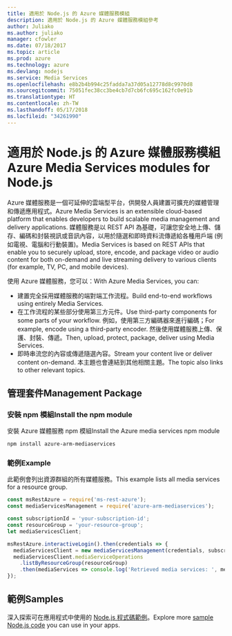```yaml
---
title: 適用於 Node.js 的 Azure 媒體服務模組
description: 適用於 Node.js 的 Azure 媒體服務模組參考
author: Juliako
ms.author: juliako
manager: cfowler
ms.date: 07/18/2017
ms.topic: article
ms.prod: azure
ms.technology: azure
ms.devlang: nodejs
ms.service: Media Services
ms.openlocfilehash: e8b2b4b994c25fadda7a37d05a12778d8c9970d8
ms.sourcegitcommit: 75051fec38cc3be4cb7d7cb6fc695c162fc0e91b
ms.translationtype: HT
ms.contentlocale: zh-TW
ms.lasthandoff: 05/17/2018
ms.locfileid: "34261990"
---
```

# <a name="azure-media-services-modules-for-nodejs"></a><span data-ttu-id="64b9b-103">適用於 Node.js 的 Azure 媒體服務模組</span><span class="sxs-lookup"><span data-stu-id="64b9b-103">Azure Media Services modules for Node.js</span></span>

<span data-ttu-id="64b9b-104">Azure 媒體服務是一個可延伸的雲端型平台，供開發人員建置可擴充的媒體管理和傳遞應用程式。</span><span class="sxs-lookup"><span data-stu-id="64b9b-104">Azure Media Services is an extensible cloud-based platform that enables developers to build scalable media management and delivery applications.</span></span> <span data-ttu-id="64b9b-105">媒體服務是以 REST API 為基礎，可讓您安全地上傳、儲存、編碼和封裝視訊或音訊內容，以用於隨選和即時資料流傳遞給各種用戶端 (例如電視、電腦和行動裝置)。</span><span class="sxs-lookup"><span data-stu-id="64b9b-105">Media Services is based on REST APIs that enable you to securely upload, store, encode, and package video or audio content for both on-demand and live streaming delivery to various clients (for example, TV, PC, and mobile devices).</span></span>

<span data-ttu-id="64b9b-106">使用 Azure 媒體服務，您可以：</span><span class="sxs-lookup"><span data-stu-id="64b9b-106">With Azure Media Services, you can:</span></span>
- <span data-ttu-id="64b9b-107">建置完全採用媒體服務的端對端工作流程。</span><span class="sxs-lookup"><span data-stu-id="64b9b-107">Build end-to-end workflows using entirely Media Services.</span></span> 
- <span data-ttu-id="64b9b-108">在工作流程的某些部分使用第三方元件。</span><span class="sxs-lookup"><span data-stu-id="64b9b-108">Use third-party components for some parts of your workflow.</span></span> <span data-ttu-id="64b9b-109">例如，使用第三方編碼器來進行編碼；</span><span class="sxs-lookup"><span data-stu-id="64b9b-109">For example, encode using a third-party encoder.</span></span> <span data-ttu-id="64b9b-110">然後使用媒體服務上傳、保護、封裝、傳遞。</span><span class="sxs-lookup"><span data-stu-id="64b9b-110">Then, upload, protect, package, deliver using Media Services.</span></span>
- <span data-ttu-id="64b9b-111">即時串流您的內容或傳遞隨選內容。</span><span class="sxs-lookup"><span data-stu-id="64b9b-111">Stream your content live or deliver content on-demand.</span></span> <span data-ttu-id="64b9b-112">本主題也會連結到其他相關主題。</span><span class="sxs-lookup"><span data-stu-id="64b9b-112">The topic also links to other relevant topics.</span></span>

## <a name="management-package"></a><span data-ttu-id="64b9b-113">管理套件</span><span class="sxs-lookup"><span data-stu-id="64b9b-113">Management Package</span></span>

### <a name="install-the-npm-module"></a><span data-ttu-id="64b9b-114">安裝 npm 模組</span><span class="sxs-lookup"><span data-stu-id="64b9b-114">Install the npm module</span></span>

<span data-ttu-id="64b9b-115">安裝 Azure 媒體服務 npm 模組</span><span class="sxs-lookup"><span data-stu-id="64b9b-115">Install the Azure media services npm module</span></span>

```bash
npm install azure-arm-mediaservices
```

### <a name="example"></a><span data-ttu-id="64b9b-116">範例</span><span class="sxs-lookup"><span data-stu-id="64b9b-116">Example</span></span>

<span data-ttu-id="64b9b-117">此範例會列出資源群組的所有媒體服務。</span><span class="sxs-lookup"><span data-stu-id="64b9b-117">This example lists all media services for a resource group.</span></span>

```javascript
const msRestAzure = require('ms-rest-azure');
const mediaServicesManagement = require('azure-arm-mediaservices');

const subscriptionId = 'your-subscription-id';
const resourceGroup = 'your-resource-group';
let mediaServicesClient;

msRestAzure.interactiveLogin().then(credentials => {
  mediaServicesClient = new mediaServicesManagement(credentials, subscriptionId);
  mediaServicesClient.mediaServiceOperations
    .listByResourceGroup(resourceGroup)
    .then(mediaServices => console.log('Retrieved media services: ', mediaServices));
});
```

## <a name="samples"></a><span data-ttu-id="64b9b-118">範例</span><span class="sxs-lookup"><span data-stu-id="64b9b-118">Samples</span></span>

<span data-ttu-id="64b9b-119">深入探索可在應用程式中使用的 [Node.js 程式碼範例](https://azure.microsoft.com/resources/samples/?platform=nodejs)。</span><span class="sxs-lookup"><span data-stu-id="64b9b-119">Explore more [sample Node.js code](https://azure.microsoft.com/resources/samples/?platform=nodejs) you can use in your apps.</span></span>
